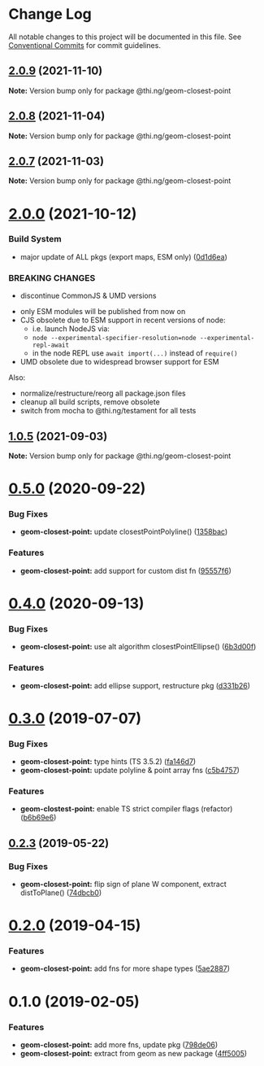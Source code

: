 # Change Log

All notable changes to this project will be documented in this file.
See [Conventional Commits](https://conventionalcommits.org) for commit guidelines.

## [2.0.9](https://github.com/thi-ng/umbrella/compare/@thi.ng/geom-closest-point@2.0.8...@thi.ng/geom-closest-point@2.0.9) (2021-11-10)

**Note:** Version bump only for package @thi.ng/geom-closest-point





## [2.0.8](https://github.com/thi-ng/umbrella/compare/@thi.ng/geom-closest-point@2.0.7...@thi.ng/geom-closest-point@2.0.8) (2021-11-04)

**Note:** Version bump only for package @thi.ng/geom-closest-point





## [2.0.7](https://github.com/thi-ng/umbrella/compare/@thi.ng/geom-closest-point@2.0.6...@thi.ng/geom-closest-point@2.0.7) (2021-11-03)

**Note:** Version bump only for package @thi.ng/geom-closest-point





# [2.0.0](https://github.com/thi-ng/umbrella/compare/@thi.ng/geom-closest-point@1.0.5...@thi.ng/geom-closest-point@2.0.0) (2021-10-12)


### Build System

* major update of ALL pkgs (export maps, ESM only) ([0d1d6ea](https://github.com/thi-ng/umbrella/commit/0d1d6ea9fab2a645d6c5f2bf2591459b939c09b6))


### BREAKING CHANGES

* discontinue CommonJS & UMD versions

- only ESM modules will be published from now on
- CJS obsolete due to ESM support in recent versions of node:
  - i.e. launch NodeJS via:
  - `node --experimental-specifier-resolution=node --experimental-repl-await`
  - in the node REPL use `await import(...)` instead of `require()`
- UMD obsolete due to widespread browser support for ESM

Also:
- normalize/restructure/reorg all package.json files
- cleanup all build scripts, remove obsolete
- switch from mocha to @thi.ng/testament for all tests






##  [1.0.5](https://github.com/thi-ng/umbrella/compare/@thi.ng/geom-closest-point@1.0.4...@thi.ng/geom-closest-point@1.0.5) (2021-09-03)

**Note:** Version bump only for package @thi.ng/geom-closest-point

#  [0.5.0](https://github.com/thi-ng/umbrella/compare/@thi.ng/geom-closest-point@0.4.0...@thi.ng/geom-closest-point@0.5.0) (2020-09-22)

###  Bug Fixes

- **geom-closest-point:** update closestPointPolyline() ([1358bac](https://github.com/thi-ng/umbrella/commit/1358bac1a95359340b19adb91b1813edf3e1645a))

###  Features

- **geom-closest-point:** add support for custom dist fn ([95557f6](https://github.com/thi-ng/umbrella/commit/95557f6716071a92433868ce8536ca1c38a54073))

#  [0.4.0](https://github.com/thi-ng/umbrella/compare/@thi.ng/geom-closest-point@0.3.44...@thi.ng/geom-closest-point@0.4.0) (2020-09-13)

###  Bug Fixes

- **geom-closest-point:** use alt algorithm closestPointEllipse() ([6b3d00f](https://github.com/thi-ng/umbrella/commit/6b3d00ff84aba9a430e50e2a0a9d7e0e15e95d02))

###  Features

- **geom-closest-point:** add ellipse support, restructure pkg ([d331b26](https://github.com/thi-ng/umbrella/commit/d331b26fc0a0d16ed2775a784ab709ab3b6dcf60))

#  [0.3.0](https://github.com/thi-ng/umbrella/compare/@thi.ng/geom-closest-point@0.2.3...@thi.ng/geom-closest-point@0.3.0) (2019-07-07)

###  Bug Fixes

- **geom-closest-point:** type hints (TS 3.5.2) ([fa146d7](https://github.com/thi-ng/umbrella/commit/fa146d7))
- **geom-closest-point:** update polyline & point array fns ([c5b4757](https://github.com/thi-ng/umbrella/commit/c5b4757))

###  Features

- **geom-clostest-point:** enable TS strict compiler flags (refactor) ([b6b69e6](https://github.com/thi-ng/umbrella/commit/b6b69e6))

##  [0.2.3](https://github.com/thi-ng/umbrella/compare/@thi.ng/geom-closest-point@0.2.2...@thi.ng/geom-closest-point@0.2.3) (2019-05-22)

###  Bug Fixes

- **geom-closest-point:** flip sign of plane W component, extract distToPlane() ([74dbcb0](https://github.com/thi-ng/umbrella/commit/74dbcb0))

#  [0.2.0](https://github.com/thi-ng/umbrella/compare/@thi.ng/geom-closest-point@0.1.13...@thi.ng/geom-closest-point@0.2.0) (2019-04-15)

###  Features

- **geom-closest-point:** add fns for more shape types ([5ae2887](https://github.com/thi-ng/umbrella/commit/5ae2887))

#  0.1.0 (2019-02-05)

###  Features

- **geom-closest-point:** add more fns, update pkg ([798de06](https://github.com/thi-ng/umbrella/commit/798de06))
- **geom-closest-point:** extract from geom as new package ([4ff5005](https://github.com/thi-ng/umbrella/commit/4ff5005))
